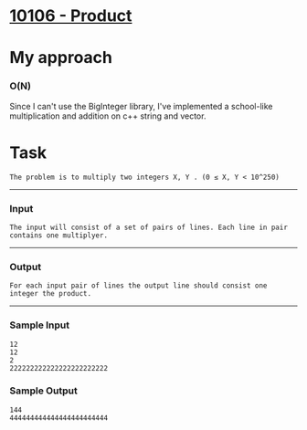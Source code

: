 # [10106 - Product](https://onlinejudge.org/index.php?option=com_onlinejudge&Itemid=8&page=show_problem&problem=1047)

# My approach

### O(N)

Since I can't use the BigInteger library, I've implemented a school-like multiplication and addition on c++ string and vector.

# Task

```
The problem is to multiply two integers X, Y . (0 ≤ X, Y < 10^250)
```

---

### Input

```
The input will consist of a set of pairs of lines. Each line in pair contains one multiplyer.
```

---

### Output

```
For each input pair of lines the output line should consist one integer the product.
```

---

### Sample Input

```
12
12
2
222222222222222222222222
```

### Sample Output

```
144
444444444444444444444444
```
